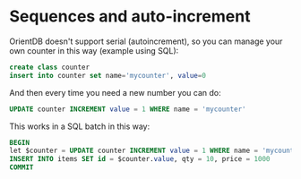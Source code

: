 # Sequences and auto-increment

OrientDB doesn't support serial (autoincrement), so you can manage your own counter in this way (example using SQL):

```sql
create class counter
insert into counter set name='mycounter', value=0
```

And then every time you need a new number you can do:

```sql
UPDATE counter INCREMENT value = 1 WHERE name = 'mycounter'
```

This works in a SQL batch in this way:

```sql
BEGIN
let $counter = UPDATE counter INCREMENT value = 1 WHERE name = 'mycounter' return after
INSERT INTO items SET id = $counter.value, qty = 10, price = 1000
COMMIT
```

